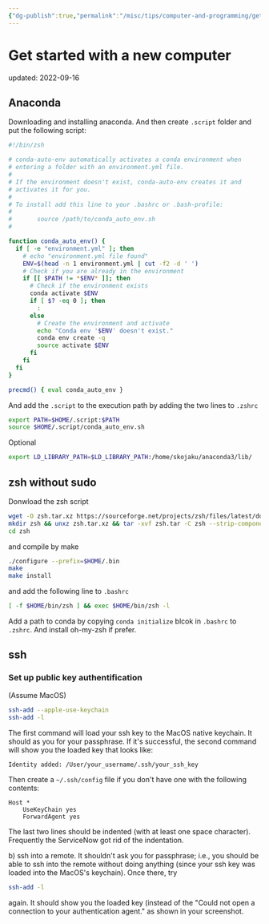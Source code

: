 ```yaml
---
{"dg-publish":true,"permalink":"/misc/tips/computer-and-programming/get-started-with-a-new-computer/","dgHomeLink":true,"dgPassFrontmatter":false}
---
```



# Get started with a new computer
updated: 2022-09-16


## Anaconda 
Downloading and installing anaconda. And then create `.script` folder and put the following script:
```bash 
#!/bin/zsh

# conda-auto-env automatically activates a conda environment when
# entering a folder with an environment.yml file.
#
# If the environment doesn't exist, conda-auto-env creates it and
# activates it for you.
#
# To install add this line to your .bashrc or .bash-profile:
#
#       source /path/to/conda_auto_env.sh
#

function conda_auto_env() {
  if [ -e "environment.yml" ]; then
    # echo "environment.yml file found"
    ENV=$(head -n 1 environment.yml | cut -f2 -d ' ')
    # Check if you are already in the environment
    if [[ $PATH != *$ENV* ]]; then
      # Check if the environment exists
      conda activate $ENV
      if [ $? -eq 0 ]; then
        :
      else
        # Create the environment and activate
        echo "Conda env '$ENV' doesn't exist."
        conda env create -q
        source activate $ENV
      fi
    fi
  fi
}

precmd() { eval conda_auto_env }
```

And add the `.script` to the execution path by adding the two lines to `.zshrc` 
```bash 
export PATH=$HOME/.script:$PATH
source $HOME/.script/conda_auto_env.sh
```

Optional
```bash
export LD_LIBRARY_PATH=$LD_LIBRARY_PATH:/home/skojaku/anaconda3/lib/
```

## zsh without sudo 

Donwload the zsh script
```bash 
wget -O zsh.tar.xz https://sourceforge.net/projects/zsh/files/latest/download
mkdir zsh && unxz zsh.tar.xz && tar -xvf zsh.tar -C zsh --strip-components 1
cd zsh
```
and compile by make 
```bash
./configure --prefix=$HOME/.bin
make
make install
```
and add the following line to `.bashrc`
```bash
[ -f $HOME/bin/zsh ] && exec $HOME/bin/zsh -l
```

Add a path to conda by copying `conda initialize` blcok in `.bashrc` to `.zshrc`.  And install oh-my-zsh if prefer. 

## ssh 
### Set up public key authentification
(Assume MacOS)

```bash
ssh-add --apple-use-keychain  
ssh-add -l  
```  
  
The first command will load your ssh key to the MacOS native keychain. It should as you for your passphrase. If it's successful, the second command will show you the loaded key that looks like:  

```bash
Identity added: /User/your_username/.ssh/your_ssh_key  
```
  
Then create a `~/.ssh/config` file if you don't have one with the following contents:  

```
Host *  
    UseKeyChain yes  
    ForwardAgent yes  
```
  
The last two lines should be indented (with at least one space character). Frequently the ServiceNow got rid of the indentation.  
  
b) ssh into a remote. It shouldn't ask you for passphrase; i.e., you should be able to ssh into the remote without doing anything (since your ssh key was loaded into the MacOS's keychain). Once there, try  

```bash
ssh-add -l  
```
  
again. It should show you the loaded key (instead of the "Could not open a connection to your authentication agent." as shown in your screenshot.  

